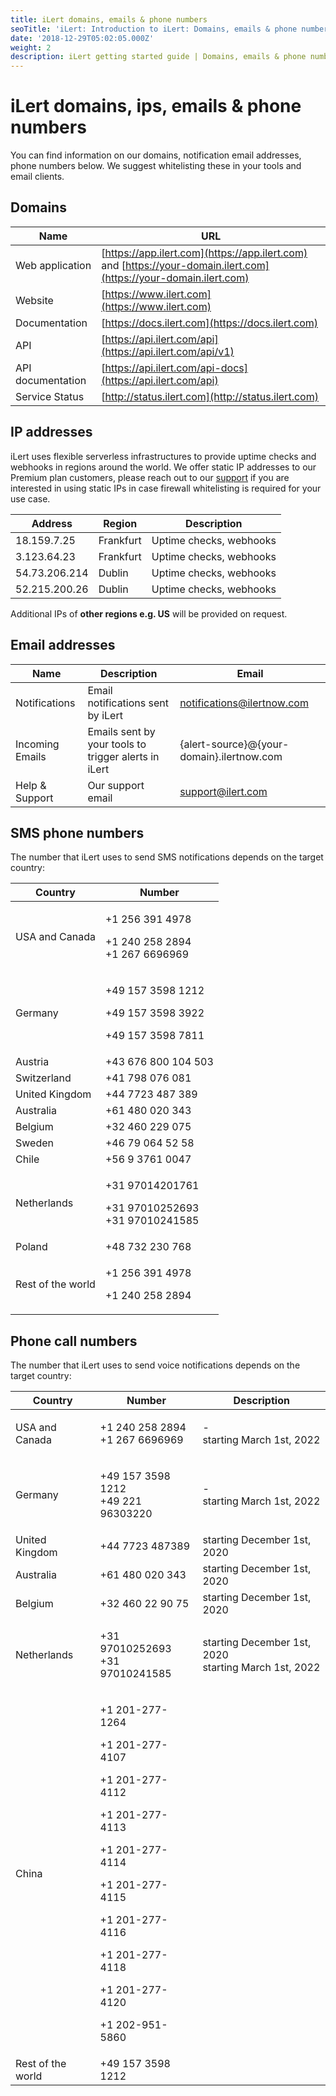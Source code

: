 ```yaml
---
title: iLert domains, emails & phone numbers
seoTitle: 'iLert: Introduction to iLert: Domains, emails & phone numbers'
date: '2018-12-29T05:02:05.000Z'
weight: 2
description: iLert getting started guide | Domains, emails & phone numbers
---
```


# iLert domains, ips, emails & phone numbers

You can find information on our domains, notification email addresses, phone numbers below. We suggest whitelisting these in your tools and email clients.

## Domains <a href="#web-services" id="web-services"></a>

| Name              | URL                                                                                                               |
| ----------------- | ----------------------------------------------------------------------------------------------------------------- |
| Web application   | [https://app.ilert.com](https://app.ilert.com) and [https://your-domain.ilert.com](https://your-domain.ilert.com) |
| Website           | [https://www.ilert.com](https://www.ilert.com)                                                                    |
| Documentation     | [https://docs.ilert.com](https://docs.ilert.com)                                                                  |
| API               | [https://api.ilert.com/api](https://api.ilert.com/api/v1)                                                         |
| API documentation | [https://api.ilert.com/api-docs](https://api.ilert.com/api)                                                       |
| Service Status    | [http://status.ilert.com](http://status.ilert.com)                                                                |

## IP addresses <a href="#email-services" id="email-services"></a>

iLert uses flexible serverless infrastructures to provide uptime checks and webhooks in regions around the world. We offer static IP addresses to our Premium plan customers, please reach out to our [support](../../contact.md#support) if you are interested in using static IPs in case firewall whitelisting is required for your use case.

| Address       | Region    | Description             |
| ------------- | --------- | ----------------------- |
| 18.159.7.25   | Frankfurt | Uptime checks, webhooks |
| 3.123.64.23   | Frankfurt | Uptime checks, webhooks |
| 54.73.206.214 | Dublin    | Uptime checks, webhooks |
| 52.215.200.26 | Dublin    | Uptime checks, webhooks |

Additional IPs of **other regions e.g. US** will be provided on request.

## Email addresses <a href="#email-services" id="email-services"></a>

| Name            | Description                                          | Email                                     |
| --------------- | ---------------------------------------------------- | ----------------------------------------- |
| Notifications   | Email notifications sent by iLert                    | notifications@ilertnow.com                |
| Incoming Emails | Emails sent by your tools to trigger alerts in iLert | {alert-source}@{your-domain}.ilertnow.com |
| Help & Support  | Our support email                                    | support@ilert.com                         |

## SMS phone numbers <a href="#sms-alerts" id="sms-alerts"></a>

The number that iLert uses to send SMS notifications depends on the target country:

| Country           | Number                                                                   |
| ----------------- | ------------------------------------------------------------------------ |
| USA and Canada    | <p>+1 256 391 4978</p><p>+1 240 258 2894<br>+1 267 6696969</p>           |
| Germany           | <p>+49 157 3598 1212</p><p>+49 157 3598 3922</p><p>+49 157 3598 7811</p> |
| Austria           | +43 676 800 104 503                                                      |
| Switzerland       | +41 798 076 081                                                          |
| United Kingdom    | +44 7723 487 389                                                         |
| Australia         | +61 480 020 343                                                          |
| Belgium           | +32 460 229 075                                                          |
| Sweden            | +46 79 064 52 58                                                         |
| Chile             | +56 9 3761 0047                                                          |
| Netherlands       | <p>+31 97014201761</p><p>+31 97010252693<br>+31 97010241585</p>          |
| Poland            | +48 732 230 768                                                          |
| Rest of the world | <p>+1 256 391 4978</p><p>+1 240 258 2894</p>                             |

## Phone call numbers <a href="#voice-alerts" id="voice-alerts"></a>

The number that iLert uses to send voice notifications depends on the target country:

| Country           | Number                                                                                                                                                                                                                       | Description                                                    |
| ----------------- | ---------------------------------------------------------------------------------------------------------------------------------------------------------------------------------------------------------------------------- | -------------------------------------------------------------- |
| USA and Canada    | <p>+1 240 258 2894<br>+1 267 6696969</p>                                                                                                                                                                                     | <p>-<br>starting March 1st, 2022</p>                           |
| Germany           | <p>+49 157 3598 1212<br>+49 221 96303220</p>                                                                                                                                                                                 | <p>-<br>starting March 1st, 2022</p>                           |
| United Kingdom    | +44 7723 487389                                                                                                                                                                                                              | starting December 1st, 2020                                    |
| Australia         | +61 480 020 343                                                                                                                                                                                                              | starting December 1st, 2020                                    |
| Belgium           | +32 460 22 90 75                                                                                                                                                                                                             | starting December 1st, 2020                                    |
| Netherlands       | <p>+31 97010252693<br>+31 97010241585</p>                                                                                                                                                                                    | <p>starting December 1st, 2020<br>starting March 1st, 2022</p> |
| China             | <p>+1 201-277-1264</p><p>+1 201-277-4107</p><p>+1 201-277-4112</p><p>+1 201-277-4113</p><p>+1 201-277-4114</p><p>+1 201-277-4115</p><p>+1 201-277-4116</p><p>+1 201-277-4118</p><p>+1 201-277-4120</p><p>+1 202-951-5860</p> |                                                                |
| Rest of the world | +49 157 3598 1212                                                                                                                                                                                                            |                                                                |
